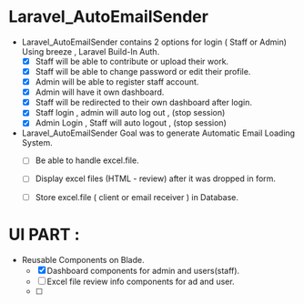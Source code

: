 # Laravel_AutoEmailSender
- Laravel_AutoEmailSender contains 2 options for login  ( Staff or Admin) Using breeze , Laravel Build-In Auth. 
  - [x] Staff will be able to contribute or upload their work.
  - [x] Staff will be able to change password or edit their profile.
  - [x] Admin will be able to register staff account.
  - [x] Admin will have it own dashboard. 
  - [x] Staff will be redirected to their own dashboard after login. 
  - [x] Staff login , admin will auto log out , (stop session)
  - [x] Admin Login , Staff will auto logout , (stop session)
- Laravel_AutoEmailSender Goal was to generate Automatic Email Loading System.
  - [ ] Be able to handle excel.file.
  - [ ] Display excel files (HTML - review) after it was dropped in form.
  - [ ] Store excel.file ( client or email receiver ) in Database.
        
        


# UI PART :
- Reusable Components on Blade.
  - [x] Dashboard components for admin and users(staff).
  - [ ] Excel file review info components for ad and user.
  - [ ] 
